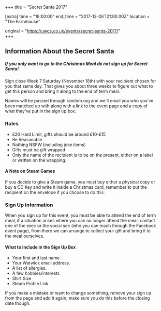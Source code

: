 +++
title = "Secret Santa 2017"

[extra]
time = "18:00:00"
end_time = "2017-12-06T21:00:00Z"
location = "The Farmhouse"

original = "https://uwcs.co.uk/events/secret-santa-2017/"    
+++

## Information About the Secret Santa  

##### If you only want to go to the Christmas Meal do not sign up for Secret Santa\!

Sign close Week 7 Saturday (November 18th) with your recipient chosen for you that same day. That gives you about three weeks to figure out what to get this person and bring it along to the end of term meal.  

  
Names will be passed through random.org and we'll email you who you've been matched up with along with a link to the event page and a copy of what they've put in the sign up box.

### Rules  

  - £20 Hard Limit, gifts should be around £10-£15
  - Be Reasonable
  - Nothing NSFW (including joke items)
  - Gifts must be gift wrapped
  - Only the name of the recipient is to be on the present, either on a label or written on the wrapping.

#### A Note on Steam Games  

If you decide to give a Steam game, you must buy either a physical copy or buy a CD Key and write it inside a Christmas card, remember to put the recipient on the envelope if you choose to do this.

### Sign Up Information  

When you sign up for this event, you must be able to attend the end of term meal, if a situation arises where you can no longer attend the meal, contact one of the exec or the social sec (who you can reach through the Facebook event page), from there we can arrange to collect your gift and bring it to the meal ourselves.

#### What to Include in the Sign Up Box  

  - Your first and last name.
  - Your Warwick email address.
  - A list of allergies.
  - A few hobbies/interests.
  - Shirt Size
  - Steam Profile Link

If you make a mistake or want to change something, remove your sign up from the page and add it again, make sure you do this before the closing date though.

